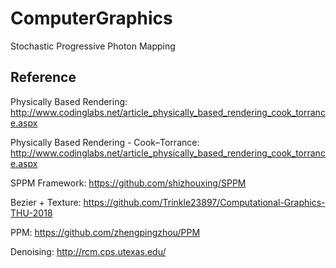 # ComputerGraphics
Stochastic Progressive Photon Mapping



## Reference

Physically Based Rendering: http://www.codinglabs.net/article_physically_based_rendering_cook_torrance.aspx

Physically Based Rendering - Cook–Torrance: http://www.codinglabs.net/article_physically_based_rendering_cook_torrance.aspx

SPPM Framework: https://github.com/shizhouxing/SPPM

Bezier + Texture: https://github.com/Trinkle23897/Computational-Graphics-THU-2018

PPM: https://github.com/zhengpingzhou/PPM

Denoising: http://rcm.cps.utexas.edu/